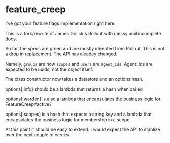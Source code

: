 feature_creep
=============

I've got your feature flags implementation right here.

This is a fork/rewrite of James Golick's Rollout with messy and incomplete docs.

So far, the specs are green and are mostly inherited from Rollout.
This is not a drop in replacement. The API has aleadey changed.

Namely, `groups` are now `scopes` and `users` are `agent_ids`.
Agent_ids are expected to be uuids, not the object itself.

The class constructor now takes a datastore and an options hash.

options[:info] should be a lambda that returns a hash when called

options[:warden] is also a lambda that encapsulates the business logic for FeatureCreep#active?

options[:scopes] is a hash that expects a string key and a lambda that encapsulates the business logic for membership in a scope


At this point it should be easy to extend.
I would expect the API to stablize over the next couple of weeks.

